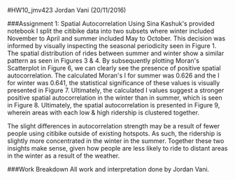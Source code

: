 #HW10_jmv423
Jordan Vani (20/11/2016)

###Assignment 1: Spatial Autocorrelation
Using Sina Kashuk's provided notebook I split the citibike data into two subsets where winter included November to April and summer included May to October. This decision was informed by visually inspecting the seasonal periodicity seen in Figure 1. The spatial distribution of rides between summer and winter show a similar pattern as seen in Figures 3 & 4. By subsequently plotting Moran's Scatterplot in Figure 6, we can clearly see the presence of positive spatial autocorrelation. The calculated Moran's I for summer was 0.626 and the I for winter was 0.641, the statistical significance of these values is visually presented in Figure 7.  Ultimately, the calculated I values suggest a stronger positive spatial autocorrelation in the winter than in summer, which is seen in Figure 8. Ultimately, the spatial autocorrelation is presented in Figure 9, wherein areas with each low & high ridership is clustered together.

The slight differences in autocorrelation strength may be a result of fewer people using citibike outside of existing hotspots. As such, the ridership is slightly more concentrated in the winter in the summer. Together these two insights make sense, given how people are less likely to ride to distant areas in the winter as a result of the weather.

###Work Breakdown
All work and interpretation done by Jordan Vani.
